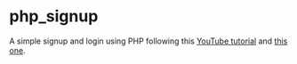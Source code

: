 # php_signup

A simple signup and login using PHP following this [YouTube tutorial](https://www.youtube.com/watch?v=Ojk70Ag8Ofs) and [this one](https://www.youtube.com/watch?v=XDz9SMYyTQo).
